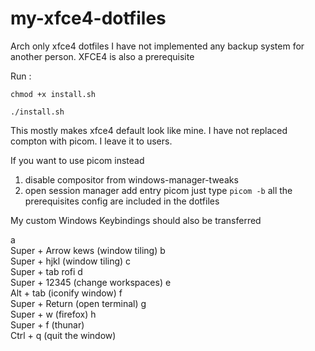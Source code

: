 # my-xfce4-dotfiles
Arch only xfce4 dotfiles I have not implemented any backup system for another person.
XFCE4 is also a prerequisite


Run :

`chmod +x install.sh`

`./install.sh`

This mostly makes xfce4 default look like mine. I have not replaced compton with picom. I leave it to users. 

If you want to use picom instead 
1. disable compositor from windows-manager-tweaks
2. open session manager add entry picom just type `picom -b` all the prerequisites config are included in the dotfiles


My custom Windows Keybindings should also be transferred 

a <br />Super + Arrow kews (window tiling)
b  <br />Super + hjkl (window tiling)
c <br />Super + tab rofi
d <br />Super + 12345 (change workspaces)
e <br />Alt + tab (iconify window)
f <br />Super + Return (open terminal)
g <br />Super + w (firefox)
h <br />Super + f (thunar)
 <br />Ctrl + q (quit the window)



